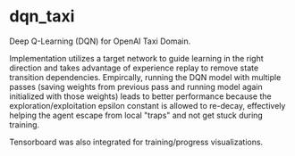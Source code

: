# dqn_taxi
Deep Q-Learning (DQN) for OpenAI Taxi Domain.

Implementation utilizes a target network to guide learning in the right direction and takes advantage of experience replay to remove state transition dependencies. 
Empircally, running the DQN model with multiple passes (saving weights from previous pass and running model again initialized with those weights) leads to better performance because the exploration/exploitation epsilon constant is allowed to re-decay, effectively helping the agent escape from local "traps" and not get stuck during training. 

Tensorboard was also integrated for training/progress visualizations.

